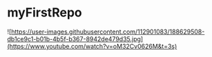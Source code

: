 # myFirstRepo

![https://user-images.githubusercontent.com/112901083/188629508-db1ce9c1-b01b-4b5f-b367-8942de479d35.jpg](https://www.youtube.com/watch?v=oM32Cv0626M&t=3s)
